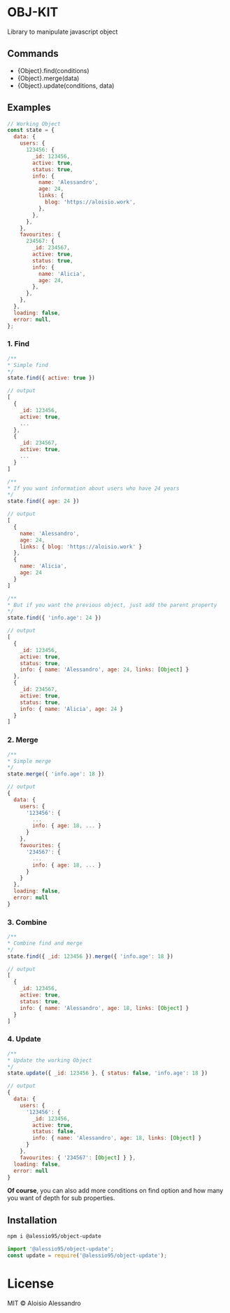 # OBJ-KIT

Library to manipulate javascript object

## Commands
- {Object}.find(conditions)
- {Object}.merge(data)
- {Object}.update(conditions, data)

## Examples
```js
// Working Object
const state = {
  data: {
    users: {
      123456: {
        _id: 123456,
        active: true,
        status: true,
        info: {
          name: 'Alessandro',
          age: 24,
          links: {
            blog: 'https://aloisio.work',
          },
        },
      },
    },
    favourites: {
      234567: {
        _id: 234567,
        active: true,
        status: true,
        info: {
          name: 'Alicia',
          age: 24,
        },
      },
    },
  },
  loading: false,
  error: null,
};
```
### 1. Find
```js
/**
* Simple find
*/
state.find({ active: true })

// output
[
  {
    _id: 123456,
    active: true,
    ...
  },
  {
    _id: 234567,
    active: true,
    ...
  }
]

/**
* If you want information about users who have 24 years
*/
state.find({ age: 24 })

// output
[
  {
    name: 'Alessandro',
    age: 24,
    links: { blog: 'https://aloisio.work' }
  },
  {
    name: 'Alicia',
    age: 24
  }
]

/**
* But if you want the previous object, just add the parent property
*/
state.find({ 'info.age': 24 })

// output
[
  {
    _id: 123456,
    active: true,
    status: true,
    info: { name: 'Alessandro', age: 24, links: [Object] }
  },
  {
    _id: 234567,
    active: true,
    status: true,
    info: { name: 'Alicia', age: 24 }
  }
]
```

### 2. Merge
```js
/**
* Simple merge
*/
state.merge({ 'info.age': 18 })

// output
{
  data: { 
    users: {
      '123456': {
        ...
        info: { age: 18, ... }
      }
    }, 
    favourites: {
      '234567': {
        ...
        info: { age: 18, ... }
      }
    } 
  },
  loading: false,
  error: null
}
```

### 3. Combine
```js
/**
* Combine find and merge
*/
state.find({ _id: 123456 }).merge({ 'info.age': 18 })

// output
[
  {
    _id: 123456,
    active: true,
    status: true,
    info: { name: 'Alessandro', age: 18, links: [Object] }
  }
]
```

### 4. Update
```js
/**
* Update the working Object
*/
state.update({ _id: 123456 }, { status: false, 'info.age': 18 })

// output
{
  data: { 
    users: {
      '123456': {
        _id: 123456,
        active: true,
        status: false,
        info: { name: 'Alessandro', age: 18, links: [Object] }
      }
    }, 
    favourites: { '234567': [Object] } },
  loading: false,
  error: null
}
```

**Of course**, you can also add more conditions on find option and how many you want of depth for sub properties.

## Installation

```sh
npm i @alessio95/object-update
```

```js
import '@alessio95/object-update';
const update = require('@alessio95/object-update');
```

# License

MIT © Aloisio Alessandro
